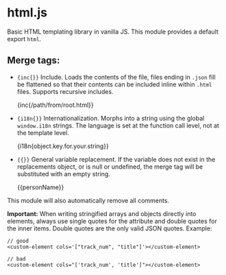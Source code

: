 # html.js

Basic HTML templating library in vanilla JS. This module provides a default export `html`.

## Merge tags:

- `{inc{}}` Include. Loads the contents of the file, files ending in `.json`
  fill be flattened so that their contents can be included inline within `.html`
  files. Supports recursive includes.

    {inc{/path/from/root.html}}

- `{i18n{}}` Internationalization. Morphs into a string using the global
  `window.i18n` strings. The language is set at the function call level, not
  at the template level.

    {i18n{object.key.for.your.string}}

- `{{}}` General variable replacement. If the variable does not exist in the
  replacements object, or is null or undefined, the merge tag will be
  substituted with an empty string.

    {{personName}}

This module will also automatically remove all <!-- --> comments.

**Important:** When writing stringified arrays and objects directly into elements, always use single quotes
for the attribute and double quotes for the inner items. Double quotes are the only valid JSON
quotes. Example:

    // good
    <custom-element cols='["track_num", "title"]'></custom-element>

    // bad
    <custom-element cols="['track_num', 'title']"></custom-element>